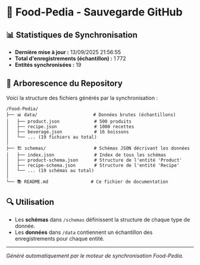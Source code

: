 # 🍔 Food-Pedia - Sauvegarde GitHub

## 📊 Statistiques de Synchronisation

- **Dernière mise à jour :** 13/09/2025 21:56:55
- **Total d'enregistrements (échantillon) :** 1 772
- **Entités synchronisées :** 19

## 📁 Arborescence du Repository

Voici la structure des fichiers générés par la synchronisation :

```
/Food-Pedia/
├── 📊 data/                     # Données brutes (échantillons)
│   ├── product.json             # 500 produits
│   ├── recipe.json              # 1000 recettes  
│   ├── beverage.json            # 16 boissons
│   └── ... (19 fichiers au total)
│
├── 🏗️ schemas/                  # Schémas JSON décrivant les données
│   ├── index.json               # Index de tous les schémas
│   ├── product-schema.json      # Structure de l'entité 'Product'
│   ├── recipe-schema.json       # Structure de l'entité 'Recipe'
│   └── ... (19 schémas au total)
│
└── 📚 README.md                # Ce fichier de documentation
```

## 🔍 Utilisation

- Les **schémas** dans `/schemas` définissent la structure de chaque type de donnée.
- Les **données** dans `/data` contiennent un échantillon des enregistrements pour chaque entité.

---
*Généré automatiquement par le moteur de synchronisation Food-Pedia.*